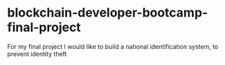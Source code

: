 # blockchain-developer-bootcamp-final-project

For my final project I would like to build a national identification system, to prevent identity theft
